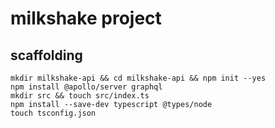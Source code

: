# milkshake project

## scaffolding

```shell
mkdir milkshake-api && cd milkshake-api && npm init --yes
npm install @apollo/server graphql
mkdir src && touch src/index.ts
npm install --save-dev typescript @types/node
touch tsconfig.json
```
